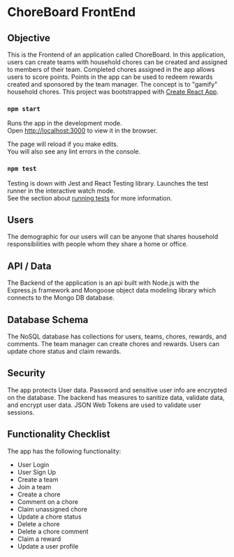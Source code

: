 # ChoreBoard FrontEnd

## Objective
This is the Frontend of an application called ChoreBoard. In this application, users can create teams with household chores can be created and assigned to members of their team. Completed chores assigned in the app allows users to score points. Points in the app can be used to redeem rewards created and sponsored by the team manager. The concept is to "gamify" household chores.
This project was bootstrapped with [Create React App](https://github.com/facebook/create-react-app).

### `npm start`

Runs the app in the development mode.\
Open [http://localhost:3000](http://localhost:3000) to view it in the browser.

The page will reload if you make edits.\
You will also see any lint errors in the console.

### `npm test`

Testing is down with Jest and React Testing library.
Launches the test runner in the interactive watch mode.\
See the section about [running tests](https://facebook.github.io/create-react-app/docs/running-tests) for more information.

## Users
The demographic for our users will can be anyone that shares household responsibilities with people whom they share a home or office.

## API / Data
The Backend of the application is an api built with Node.js with the Express.js framework and Mongoose object data modeling library which connects to the Mongo DB database.

## Database Schema
The NoSQL database has collections for users, teams, chores, rewards, and comments. The team manager can create chores and rewards. Users can update chore status and claim rewards.

## Security
The app protects User data. Password and sensitive user info are encrypted on the database. The backend has measures to sanitize data, validate data, and encrypt user data. JSON Web Tokens are used to validate user sessions.

## Functionality Checklist
The app has the following functionality:  
- User Login 
- User Sign Up
- Create a team
- Join a team
- Create a chore
- Comment on a chore
- Claim unassigned chore
- Update a chore status
- Delete a chore
- Delete a chore comment
- Claim a reward
- Update a user profile